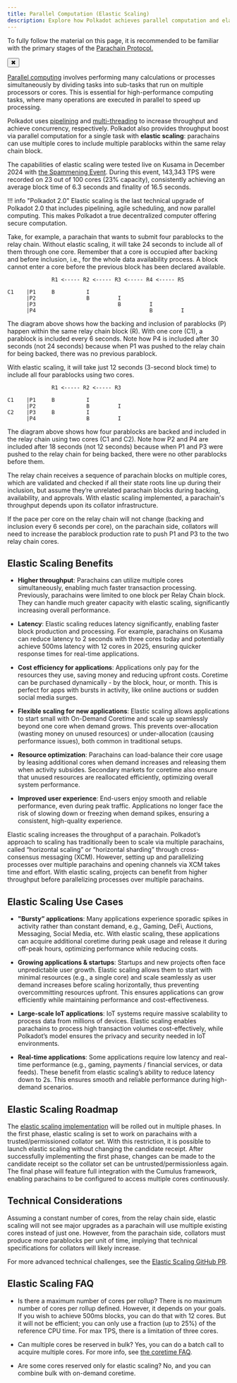 ```yaml
---
title: Parallel Computation (Elastic Scaling)
description: Explore how Polkadot achieves parallel computation and elastic scaling to boost throughput and efficiency.
---
```


<!-- MessageBox -->
<div id="messageBox" class="floating-message-box">
  <p>
    To fully follow the material on this page, it is recommended to be familiar with the primary stages of the 
    <a href="./learn-parachains-protocol.md" target="_blank" rel="noopener noreferrer">
      Parachain Protocol.
    </a>
  </p>
  <button class="close-messagebox" aria-label="Close message">✖</button>
</div>

[Parallel computing](https://en.wikipedia.org/wiki/Parallel_computing) involves performing many
calculations or processes simultaneously by dividing tasks into sub-tasks that run on multiple
processors or cores. This is essential for high-performance computing tasks, where many operations
are executed in parallel to speed up processing.

Polkadot uses [pipelining](./learn-async-backing.md) and
[multi-threading](./learn-agile-coretime.md) to increase throughput and achieve concurrency,
respectively. Polkadot also provides throughput boost via parallel computation for a single task
with **elastic scaling**: parachains can use multiple cores to include multiple parablocks within
the same relay chain block.

The capabilities of elastic scaling were tested live on Kusama in December 2024 with [the Spammening Event](https://polkadot.com/spammening/). During this event, 143,343 TPS were recorded on 23 out of 100 cores (23% capacity), consistently achieving an average block time of 6.3 seconds and finality of 16.5 seconds.

!!! info "Polkadot 2.0"
    Elastic scaling is the last technical upgrade of Polkadot 2.0 that includes pipelining, agile scheduling, and now parallel computing. This makes Polkadot a true decentralized computer offering secure computation. 

Take, for example, a parachain that wants to submit four parablocks to the relay chain. Without
elastic scaling, it will take 24 seconds to include all of them through one core. Remember that a
core is occupied after backing and before inclusion, i.e., for the whole data availability process.
A block cannot enter a core before the previous block has been declared available.

```
              R1 <----- R2 <----- R3 <----- R4 <----- R5

C1    |P1     B          I
      |P2                B         I
      |P3                          B         I
      |P4                                    B         I

```

The diagram above shows how the backing and inclusion of parablocks (P) happen within the same relay
chain block (R). With one core (C1), a parablock is included every 6 seconds. Note how P4 is
included after 30 seconds (not 24 seconds) because when P1 was pushed to the relay chain for being
backed, there was no previous parablock.

With elastic scaling, it will take just 12 seconds (3-second block time) to include all four
parablocks using two cores.

```
              R1 <----- R2 <----- R3

C1    |P1     B          I
      |P2                B         I
C2    |P3     B          I
      |P4                B         I

```

The diagram above shows how four parablocks are backed and included in the relay chain using two
cores (C1 and C2). Note how P2 and P4 are included after 18 seconds (not 12 seconds) because when P1
and P3 were pushed to the relay chain for being backed, there were no other parablocks before them.

The relay chain receives a sequence of parachain blocks on multiple cores, which are validated and
checked if all their state roots line up during their inclusion, but assume they’re unrelated
parachain blocks during backing, availability, and approvals. With elastic scaling implemented, a
parachain's throughput depends upon its collator infrastructure.

If the pace per core on the relay chain will not change (backing and inclusion every 6 seconds per
core), on the parachain side, collators will need to increase the parablock production rate to push
P1 and P3 to the two relay chain cores.

## Elastic Scaling Benefits

- **Higher throughput**: Parachains can utilize multiple cores simultaneously, enabling much faster transaction processing. Previously, parachains were limited to one block per Relay Chain block. They can handle much greater capacity with elastic scaling, significantly increasing overall performance.

- **Latency**: Elastic scaling reduces latency significantly, enabling faster block production and processing. For example, parachains on Kusama can reduce latency to 2 seconds with three cores today and potentially achieve 500ms latency with 12 cores in 2025, ensuring quicker response times for real-time applications.

- **Cost efficiency for applications**: Applications only pay for the resources they use, saving money and reducing upfront costs. Coretime can be purchased dynamically - by the block, hour, or month. This is perfect for apps with bursts in activity, like online auctions or sudden social media surges.

- **Flexible scaling for new applications**: Elastic scaling allows applications to start small with On-Demand Coretime and scale up seamlessly beyond one core when demand grows. This prevents over-allocation (wasting money on unused resources) or under-allocation (causing performance issues), both common in traditional setups.

- **Resource optimization**: Parachains can load-balance their core usage by leasing additional cores when demand increases and releasing them when activity subsides. Secondary markets for coretime also ensure that unused resources are reallocated efficiently, optimizing overall system performance.

- **Improved user experience**: End-users enjoy smooth and reliable performance, even during peak traffic. Applications no longer face the risk of slowing down or freezing when demand spikes, ensuring a consistent, high-quality experience.

Elastic scaling increases the throughput of a parachain. Polkadot’s approach to scaling has traditionally been to scale via multiple parachains, called “horizontal scaling” or “horizontal sharding” through cross-consensus messaging (XCM). However, setting up and parallelizing processes over multiple parachains and opening channels via XCM takes time and effort. With elastic scaling, projects can benefit from higher throughput before parallelizing processes over multiple parachains.

## Elastic Scaling Use Cases

- **"Bursty” applications**: Many applications experience sporadic spikes in activity rather than constant demand, e.g., Gaming, DeFi, Auctions, Messaging, Social Media, etc. With elastic scaling, these applications can acquire additional coretime during peak usage and release it during off-peak hours, optimizing performance while reducing costs.

- **Growing applications & startups**: Startups and new projects often face unpredictable user growth. Elastic scaling allows them to start with minimal resources (e.g., a single core) and scale seamlessly as user demand increases before scaling horizontally, thus preventing overcommitting resources upfront. This ensures applications can grow efficiently while maintaining performance and cost-effectiveness.

- **Large-scale IoT applications**: IoT systems require massive scalability to process data from millions of devices. Elastic scaling enables parachains to process high transaction volumes cost-effectively, while Polkadot’s model ensures the privacy and security needed in IoT environments.

- **Real-time applications**: Some applications require low latency and real-time performance (e.g., gaming, payments / financial services, or data feeds). These benefit from elastic scaling’s ability to reduce latency down to 2s. This ensures smooth and reliable performance during high-demand scenarios.

## Elastic Scaling Roadmap

The [elastic scaling implementation](https://github.com/paritytech/polkadot-sdk/issues/1829) will be
rolled out in multiple phases. In the first phase, elastic scaling is set to work on parachains with
a trusted/permissioned collator set. With this restriction, it is possible to launch elastic scaling
without changing the candidate receipt. After successfully implementing the first phase, changes can
be made to the candidate receipt so the collator set can be untrusted/permissionless again. The
final phase will feature full integration with the Cumulus framework, enabling parachains to be
configured to access multiple cores continuously.

## Technical Considerations

Assuming a constant number of cores, from the relay chain side, elastic scaling will not see major
upgrades as a parachain will use multiple existing cores instead of just one. However, from the
parachain side, collators must produce more parablocks per unit of time, implying that technical
specifications for collators will likely increase.

For more advanced technical challenges, see the
[Elastic Scaling GitHub PR](https://github.com/paritytech/polkadot-sdk/issues/1829).

## Elastic Scaling FAQ

- Is there a maximum number of cores per rollup? There is no maximum number of cores per rollup defined. However, it depends on your goals. If you wish to achieve 500ms blocks, you can do that with 12 cores. But it will not be efficient; you can only use a fraction (up to 25%) of the reference CPU time. For max TPS, there is a limitation of three cores.

- Can multiple cores be reserved in bulk? Yes, you can do a batch call to acquire multiple cores. For more info, see [the coretime FAQ](./learn-agile-coretime.md#agile-coretime-faq).

- Are some cores reserved only for elastic scaling? No, and you can combine bulk with on-demand coretime.